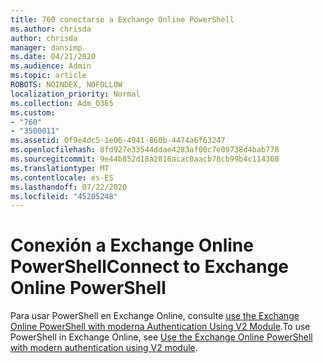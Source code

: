 ```yaml
---
title: 760 conectarse a Exchange Online PowerShell
ms.author: chrisda
author: chrisda
manager: dansimp
ms.date: 04/21/2020
ms.audience: Admin
ms.topic: article
ROBOTS: NOINDEX, NOFOLLOW
localization_priority: Normal
ms.collection: Adm_O365
ms.custom:
- "760"
- "3500011"
ms.assetid: 0f9e4dc5-1e06-4941-860b-4474a6f63247
ms.openlocfilehash: 8fd927e33544ddae4283af00c7e09738d4bab778
ms.sourcegitcommit: 9e44b852d18a2816acac0aacb78cb99b4c114368
ms.translationtype: MT
ms.contentlocale: es-ES
ms.lasthandoff: 07/22/2020
ms.locfileid: "45205248"
---
```

# <a name="connect-to-exchange-online-powershell"></a><span data-ttu-id="ea107-102">Conexión a Exchange Online PowerShell</span><span class="sxs-lookup"><span data-stu-id="ea107-102">Connect to Exchange Online PowerShell</span></span>

<span data-ttu-id="ea107-103">Para usar PowerShell en Exchange Online, consulte [use the Exchange Online PowerShell with moderna Authentication Using V2 Module](https://aka.ms/exops-docs).</span><span class="sxs-lookup"><span data-stu-id="ea107-103">To use PowerShell in Exchange Online, see [Use the Exchange Online PowerShell with modern authentication using V2 module](https://aka.ms/exops-docs).</span></span>

